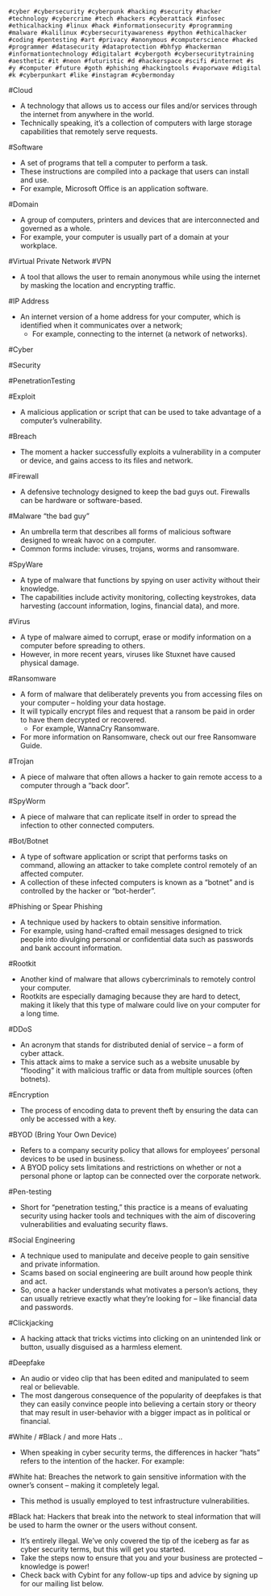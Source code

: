 `#cyber #cybersecurity #cyberpunk #hacking #security #hacker #technology #cybercrime #tech #hackers #cyberattack #infosec #ethicalhacking #linux #hack #informationsecurity #programming #malware #kalilinux #cybersecurityawareness #python #ethicalhacker #coding #pentesting #art #privacy #anonymous #computerscience #hacked #programmer #datasecurity #dataprotection #bhfyp #hackerman #informationtechnology #digitalart #cybergoth #cybersecuritytraining #aesthetic #it #neon #futuristic #d #hackerspace #scifi #internet #s #y #computer #future #goth #phishing #hackingtools #vaporwave #digital #k #cyberpunkart #like #instagram #cybermonday`

#Cloud
- A technology that allows us to access our files and/or services through the internet from anywhere in the world. 
- Technically speaking, it’s a collection of computers with large storage capabilities that remotely serve requests.

#Software
- A set of programs that tell a computer to perform a task. 
- These instructions are compiled into a package that users can install and use. 
- For example, Microsoft Office is an application software.

#Domain
- A group of computers, printers and devices that are interconnected and governed as a whole. 
- For example, your computer is usually part of a domain at your workplace.

#Virtual Private Network #VPN
- A tool that allows the user to remain anonymous while using the internet by masking the location and encrypting traffic.

#IP Address
- An internet version of a home address for your computer, which is identified when it communicates over a network; 
  - For example, connecting to the internet (a network of networks).

#Cyber

#Security

#PenetrationTesting

#Exploit
- A malicious application or script that can be used to take advantage of a computer’s vulnerability.

#Breach
- The moment a hacker successfully exploits a vulnerability in a computer or device, and gains access to its files and network.

#Firewall
- A defensive technology designed to keep the bad guys out. Firewalls can be hardware or software-based.

#Malware “the bad guy”
- An umbrella term that describes all forms of malicious software designed to wreak havoc on a computer. 
- Common forms include: viruses, trojans, worms and ransomware.

#SpyWare
- A type of malware that functions by spying on user activity without their knowledge. 
- The capabilities include activity monitoring, collecting keystrokes, data harvesting (account information, logins, financial data), and more.

#Virus
- A type of malware aimed to corrupt, erase or modify information on a computer before spreading to others. 
- However, in more recent years, viruses like Stuxnet have caused physical damage.

#Ransomware
- A form of malware that deliberately prevents you from accessing files on your computer – holding your data hostage. 
- It will typically encrypt files and request that a ransom be paid in order to have them decrypted or recovered. 
  - For example, WannaCry Ransomware. 
- For more information on Ransomware, check out our free Ransomware Guide.

#Trojan
- A piece of malware that often allows a hacker to gain remote access to a computer through a “back door”.

#SpyWorm
- A piece of malware that can replicate itself in order to spread the infection to other connected computers.

#Bot/Botnet
- A type of software application or script that performs tasks on command, allowing an attacker to take complete control remotely of an affected computer. 
- A collection of these infected computers is known as a “botnet” and is controlled by the hacker or “bot-herder”.

#Phishing or Spear Phishing
- A technique used by hackers to obtain sensitive information. 
- For example, using hand-crafted email messages designed to trick people into divulging personal or confidential data such as passwords and bank account information.

#Rootkit
- Another kind of malware that allows cybercriminals to remotely control your computer. 
- Rootkits are especially damaging because they are hard to detect, making it likely that this type of malware could live on your computer for a long time.

#DDoS
- An acronym that stands for distributed denial of service – a form of cyber attack. 
- This attack aims to make a service such as a website unusable by “flooding” it with malicious traffic or data from multiple sources (often botnets).

#Encryption
- The process of encoding data to prevent theft by ensuring the data can only be accessed with a key.

#BYOD (Bring Your Own Device)
- Refers to a company security policy that allows for employees’ personal devices to be used in business. 
- A BYOD policy sets limitations and restrictions on whether or not a personal phone or laptop can be connected over the corporate network.

#Pen-testing
- Short for “penetration testing,” this practice is a means of evaluating security using hacker tools and techniques with the aim of discovering vulnerabilities and evaluating security flaws.

#Social Engineering
- A technique used to manipulate and deceive people to gain sensitive and private information. 
- Scams based on social engineering are built around how people think and act. 
- So, once a hacker understands what motivates a person’s actions, they can usually retrieve exactly what they’re looking for – like financial data and passwords.

#Clickjacking
- A hacking attack that tricks victims into clicking on an unintended link or button, usually disguised as a harmless element.

#Deepfake
- An audio or video clip that has been edited and manipulated to seem real or believable. 
- The most dangerous consequence of the popularity of deepfakes is that they can easily convince people into believing a certain story or theory that may result in user-behavior with a bigger impact as in political or financial.

#White / #Black / and more Hats ..
 - When speaking in cyber security terms, the differences in hacker “hats” refers to the intention of the hacker. For example:

#White hat: Breaches the network to gain sensitive information with the owner’s consent – making it completely legal. 
  - This method is usually employed to test infrastructure vulnerabilities.

#Black hat: Hackers that break into the network to steal information that will be used to harm the owner or the users without consent. 
  - It’s entirely illegal. We’ve only covered the tip of the iceberg as far as cyber security terms, but this will get you started. 
  - Take the steps now to ensure that you and your business are protected – knowledge is power! 
  - Check back with Cybint for any follow-up tips and advice by signing up for our mailing list below.
